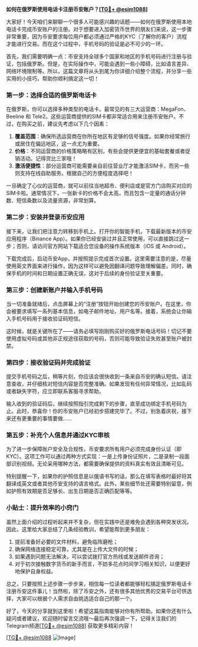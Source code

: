 **如何在俄罗斯使用电话卡注册币安账户？[[TG💪+ @esim1088](https://t.me/s/esim1088)]**

大家好！今天咱们来聊聊一个很多人可能感兴趣的话题——如何在俄罗斯使用本地电话卡完成币安账户的注册。对于想要进入加密货币世界的朋友们来说，这一步骤非常重要，因为币安要求每位用户都必须通过严格的KYC（了解你的客户）流程才能进行交易。而在这个过程中，手机号码的验证是必不可少的一环。

首先，我们需要明确一点：币安支持全球多个国家和地区的手机号码进行注册与验证，包括俄罗斯。但是，在实际操作中，可能会遇到一些小障碍，比如语言差异、网络环境限制等。所以，这篇文章将从头到尾为你详细介绍整个流程，并分享一些实用的小技巧，帮助你顺利搞定这一切！

### 第一步：选择合适的俄罗斯电话卡

在俄罗斯，你可以选择多种类型的电话卡。最常见的有三大运营商：MegaFon、Beeline 和 Tele2。这些运营商提供的SIM卡都非常适合用来注册币安账户。不过，在购买之前，建议先考虑以下几个因素：

1. **覆盖范围**：确保所选运营商在你所在地区有足够的信号强度。如果你经常旅行或居住在偏远地区，这一点尤为重要。
2. **价格**：不同运营商的价格策略略有区别，有些会提供更便宜的基础套餐或者促销活动。记得货比三家哦！
3. **激活便捷性**：部分运营商可能需要亲自前往营业厅才能激活SIM卡，而另一些则支持在线自助服务。根据自己的方便程度选择吧！

一旦确定了心仪的运营商，就可以前往当地超市、便利店或是官方门店购买对应的SIM卡啦。通常情况下，一张新卡的价格不会太高，而且包含一定量的通话分钟数、短信条数以及流量资源，非常划算。

### 第二步：安装并登录币安应用

接下来，让我们把注意力转移到手机上。打开你的智能手机，下载最新版本的币安应用程序（Binance App）。如果你已经安装过并且正常使用，可以直接跳过这一步；否则，请访问官方网站下载适合您设备的操作系统版本（iOS 或 Android）。

下载完成后，启动币安App，并按照提示完成首次设置。这里需要注意的是，尽量使用英文界面来进行操作，因为这样可以避免因翻译问题导致理解偏差。同时，确保手机的时间和日期设置正确无误，这对于后续的身份验证至关重要。

### 第三步：创建新账户并输入手机号码

当一切准备就绪后，点击屏幕上的“注册”按钮开始创建您的币安账户。在这里，你会被要求填写一系列基本信息，如电子邮件地址、用户名等。接着，系统会让你输入手机号码用于接收验证码短信。

这时候，就是关键所在了——请务必填写刚刚购买好的俄罗斯电话号码！切记不要使用虚拟号码或其他非正规途径获取的号码，否则可能导致验证失败甚至账户被封禁。

### 第四步：接收验证码并完成验证

提交手机号码之后，稍等片刻，你应该会很快收到一条来自币安的确认短信。请注意查收，并仔细核对短信内容是否完整准确。如果发现有任何异常情况，比如乱码或者缺失字符，应立即联系客服寻求帮助。

输入收到的验证码后，继续按照指引完成剩下的步骤，直至成功绑定手机号码为止。此时，恭喜你！你的币安账户已经初步搭建完毕了。不过，别急着庆祝，接下来还有更重要的事情要做……

### 第五步：补充个人信息并通过KYC审核

为了进一步保障账户安全及合规性，币安要求所有用户必须完成身份认证（即KYC）。这项工作可以通过两种方式实现：一是上传身份证照片，二是录制一段面部识别视频。无论采用哪种方法，都需要确保提供的资料真实有效且清晰可见。

特别提醒一下，如果你的护照信息是以俄语书写的话，那么在填写表格时最好将其翻译成英文或者其他币安支持的语言格式。此外，某些细节处还需要特别留意，例如护照有效期是否足够长、出生日期是否正确匹配等等。

### 小贴士：提升效率的小窍门

虽然上面介绍的过程听起来并不复杂，但在实践中还是难免会遇到各种突发状况。因此，这里给大家总结了几条经验教训，希望能帮到更多朋友：

1. 提前准备好必要的文件材料，避免临阵磨枪；
2. 确保网络连接稳定可靠，尤其是在上传大文件的时候；
3. 如果遇到问题无法解决，可以尝试拨打官方热线或发送邮件咨询；
4. 对于初次接触数字货币的新手而言，不妨多花点时间学习相关知识，以便更好地保护自身权益。

总之，只要按照上述步骤一步步来，相信每一位读者都能够轻松搞定俄罗斯电话卡注册币安这件事儿！当然啦，除了币安之外，还有很多其他优秀的交易平台可供选择，大家可以根据个人需求自由挑选适合自己的那一个。

好了，今天的分享就到这里啦！希望这篇指南能够对你有所帮助。如果你还有什么疑问或者建议，欢迎随时留言交流哦～最后再次强调一下，记得关注我们的Telegram频道[[TG💪+ @esim1088](https://t.me/s/esim1088)] 获取更多精彩内容！

[[TG💪+ @esim1088](https://t.me/s/esim1088) ![Image](https://i.postimg.cc/4NQfJmqS/Snipaste-2025-05-13-00-14-12.png)]
